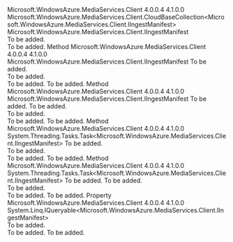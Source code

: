 <Type Name="IngestManifestCollection" FullName="Microsoft.WindowsAzure.MediaServices.Client.IngestManifestCollection">
  <TypeSignature Language="C#" Value="public class IngestManifestCollection : Microsoft.WindowsAzure.MediaServices.Client.CloudBaseCollection&lt;Microsoft.WindowsAzure.MediaServices.Client.IIngestManifest&gt;" />
  <TypeSignature Language="ILAsm" Value=".class public auto ansi beforefieldinit IngestManifestCollection extends Microsoft.WindowsAzure.MediaServices.Client.CloudBaseCollection`1&lt;class Microsoft.WindowsAzure.MediaServices.Client.IIngestManifest&gt;" />
  <TypeSignature Language="DocId" Value="T:Microsoft.WindowsAzure.MediaServices.Client.IngestManifestCollection" />
  <TypeSignature Language="VB.NET" Value="Public Class IngestManifestCollection&#xA;Inherits CloudBaseCollection(Of IIngestManifest)" />
  <TypeSignature Language="F#" Value="type IngestManifestCollection = class&#xA;    inherit CloudBaseCollection&lt;IIngestManifest&gt;" />
  <AssemblyInfo>
    <AssemblyName>Microsoft.WindowsAzure.MediaServices.Client</AssemblyName>
    <AssemblyVersion>4.0.0.4</AssemblyVersion>
    <AssemblyVersion>4.1.0.0</AssemblyVersion>
  </AssemblyInfo>
  <Base>
    <BaseTypeName>Microsoft.WindowsAzure.MediaServices.Client.CloudBaseCollection&lt;Microsoft.WindowsAzure.MediaServices.Client.IIngestManifest&gt;</BaseTypeName>
    <BaseTypeArguments>
      <BaseTypeArgument TypeParamName="T">Microsoft.WindowsAzure.MediaServices.Client.IIngestManifest</BaseTypeArgument>
    </BaseTypeArguments>
  </Base>
  <Interfaces />
  <Docs>
    <summary>To be added.</summary>
    <remarks>To be added.</remarks>
  </Docs>
  <Members>
    <Member MemberName="Create">
      <MemberSignature Language="C#" Value="public Microsoft.WindowsAzure.MediaServices.Client.IIngestManifest Create (string name);" />
      <MemberSignature Language="ILAsm" Value=".method public hidebysig instance class Microsoft.WindowsAzure.MediaServices.Client.IIngestManifest Create(string name) cil managed" />
      <MemberSignature Language="DocId" Value="M:Microsoft.WindowsAzure.MediaServices.Client.IngestManifestCollection.Create(System.String)" />
      <MemberSignature Language="VB.NET" Value="Public Function Create (name As String) As IIngestManifest" />
      <MemberSignature Language="F#" Value="member this.Create : string -&gt; Microsoft.WindowsAzure.MediaServices.Client.IIngestManifest" Usage="ingestManifestCollection.Create name" />
      <MemberType>Method</MemberType>
      <AssemblyInfo>
        <AssemblyName>Microsoft.WindowsAzure.MediaServices.Client</AssemblyName>
        <AssemblyVersion>4.0.0.4</AssemblyVersion>
        <AssemblyVersion>4.1.0.0</AssemblyVersion>
      </AssemblyInfo>
      <ReturnValue>
        <ReturnType>Microsoft.WindowsAzure.MediaServices.Client.IIngestManifest</ReturnType>
      </ReturnValue>
      <Parameters>
        <Parameter Name="name" Type="System.String" />
      </Parameters>
      <Docs>
        <param name="name">To be added.</param>
        <summary>To be added.</summary>
        <returns>To be added.</returns>
        <remarks>To be added.</remarks>
      </Docs>
    </Member>
    <Member MemberName="Create">
      <MemberSignature Language="C#" Value="public Microsoft.WindowsAzure.MediaServices.Client.IIngestManifest Create (string manifestName, string storageAccountName);" />
      <MemberSignature Language="ILAsm" Value=".method public hidebysig instance class Microsoft.WindowsAzure.MediaServices.Client.IIngestManifest Create(string manifestName, string storageAccountName) cil managed" />
      <MemberSignature Language="DocId" Value="M:Microsoft.WindowsAzure.MediaServices.Client.IngestManifestCollection.Create(System.String,System.String)" />
      <MemberSignature Language="VB.NET" Value="Public Function Create (manifestName As String, storageAccountName As String) As IIngestManifest" />
      <MemberSignature Language="F#" Value="member this.Create : string * string -&gt; Microsoft.WindowsAzure.MediaServices.Client.IIngestManifest" Usage="ingestManifestCollection.Create (manifestName, storageAccountName)" />
      <MemberType>Method</MemberType>
      <AssemblyInfo>
        <AssemblyName>Microsoft.WindowsAzure.MediaServices.Client</AssemblyName>
        <AssemblyVersion>4.0.0.4</AssemblyVersion>
        <AssemblyVersion>4.1.0.0</AssemblyVersion>
      </AssemblyInfo>
      <ReturnValue>
        <ReturnType>Microsoft.WindowsAzure.MediaServices.Client.IIngestManifest</ReturnType>
      </ReturnValue>
      <Parameters>
        <Parameter Name="manifestName" Type="System.String" />
        <Parameter Name="storageAccountName" Type="System.String" />
      </Parameters>
      <Docs>
        <param name="manifestName">To be added.</param>
        <param name="storageAccountName">To be added.</param>
        <summary>To be added.</summary>
        <returns>To be added.</returns>
        <remarks>To be added.</remarks>
      </Docs>
    </Member>
    <Member MemberName="CreateAsync">
      <MemberSignature Language="C#" Value="public System.Threading.Tasks.Task&lt;Microsoft.WindowsAzure.MediaServices.Client.IIngestManifest&gt; CreateAsync (string name);" />
      <MemberSignature Language="ILAsm" Value=".method public hidebysig instance class System.Threading.Tasks.Task`1&lt;class Microsoft.WindowsAzure.MediaServices.Client.IIngestManifest&gt; CreateAsync(string name) cil managed" />
      <MemberSignature Language="DocId" Value="M:Microsoft.WindowsAzure.MediaServices.Client.IngestManifestCollection.CreateAsync(System.String)" />
      <MemberSignature Language="VB.NET" Value="Public Function CreateAsync (name As String) As Task(Of IIngestManifest)" />
      <MemberSignature Language="F#" Value="member this.CreateAsync : string -&gt; System.Threading.Tasks.Task&lt;Microsoft.WindowsAzure.MediaServices.Client.IIngestManifest&gt;" Usage="ingestManifestCollection.CreateAsync name" />
      <MemberType>Method</MemberType>
      <AssemblyInfo>
        <AssemblyName>Microsoft.WindowsAzure.MediaServices.Client</AssemblyName>
        <AssemblyVersion>4.0.0.4</AssemblyVersion>
        <AssemblyVersion>4.1.0.0</AssemblyVersion>
      </AssemblyInfo>
      <ReturnValue>
        <ReturnType>System.Threading.Tasks.Task&lt;Microsoft.WindowsAzure.MediaServices.Client.IIngestManifest&gt;</ReturnType>
      </ReturnValue>
      <Parameters>
        <Parameter Name="name" Type="System.String" />
      </Parameters>
      <Docs>
        <param name="name">To be added.</param>
        <summary>To be added.</summary>
        <returns>To be added.</returns>
        <remarks>To be added.</remarks>
      </Docs>
    </Member>
    <Member MemberName="CreateAsync">
      <MemberSignature Language="C#" Value="public System.Threading.Tasks.Task&lt;Microsoft.WindowsAzure.MediaServices.Client.IIngestManifest&gt; CreateAsync (string name, string storageAccountName);" />
      <MemberSignature Language="ILAsm" Value=".method public hidebysig instance class System.Threading.Tasks.Task`1&lt;class Microsoft.WindowsAzure.MediaServices.Client.IIngestManifest&gt; CreateAsync(string name, string storageAccountName) cil managed" />
      <MemberSignature Language="DocId" Value="M:Microsoft.WindowsAzure.MediaServices.Client.IngestManifestCollection.CreateAsync(System.String,System.String)" />
      <MemberSignature Language="VB.NET" Value="Public Function CreateAsync (name As String, storageAccountName As String) As Task(Of IIngestManifest)" />
      <MemberSignature Language="F#" Value="member this.CreateAsync : string * string -&gt; System.Threading.Tasks.Task&lt;Microsoft.WindowsAzure.MediaServices.Client.IIngestManifest&gt;" Usage="ingestManifestCollection.CreateAsync (name, storageAccountName)" />
      <MemberType>Method</MemberType>
      <AssemblyInfo>
        <AssemblyName>Microsoft.WindowsAzure.MediaServices.Client</AssemblyName>
        <AssemblyVersion>4.0.0.4</AssemblyVersion>
        <AssemblyVersion>4.1.0.0</AssemblyVersion>
      </AssemblyInfo>
      <ReturnValue>
        <ReturnType>System.Threading.Tasks.Task&lt;Microsoft.WindowsAzure.MediaServices.Client.IIngestManifest&gt;</ReturnType>
      </ReturnValue>
      <Parameters>
        <Parameter Name="name" Type="System.String" />
        <Parameter Name="storageAccountName" Type="System.String" />
      </Parameters>
      <Docs>
        <param name="name">To be added.</param>
        <param name="storageAccountName">To be added.</param>
        <summary>To be added.</summary>
        <returns>To be added.</returns>
        <remarks>To be added.</remarks>
      </Docs>
    </Member>
    <Member MemberName="Queryable">
      <MemberSignature Language="C#" Value="protected override System.Linq.IQueryable&lt;Microsoft.WindowsAzure.MediaServices.Client.IIngestManifest&gt; Queryable { get; set; }" />
      <MemberSignature Language="ILAsm" Value=".property instance class System.Linq.IQueryable`1&lt;class Microsoft.WindowsAzure.MediaServices.Client.IIngestManifest&gt; Queryable" />
      <MemberSignature Language="DocId" Value="P:Microsoft.WindowsAzure.MediaServices.Client.IngestManifestCollection.Queryable" />
      <MemberSignature Language="VB.NET" Value="Protected Overrides Property Queryable As IQueryable(Of IIngestManifest)" />
      <MemberSignature Language="F#" Value="member this.Queryable : System.Linq.IQueryable&lt;Microsoft.WindowsAzure.MediaServices.Client.IIngestManifest&gt; with get, set" Usage="Microsoft.WindowsAzure.MediaServices.Client.IngestManifestCollection.Queryable" />
      <MemberType>Property</MemberType>
      <AssemblyInfo>
        <AssemblyName>Microsoft.WindowsAzure.MediaServices.Client</AssemblyName>
        <AssemblyVersion>4.0.0.4</AssemblyVersion>
        <AssemblyVersion>4.1.0.0</AssemblyVersion>
      </AssemblyInfo>
      <ReturnValue>
        <ReturnType>System.Linq.IQueryable&lt;Microsoft.WindowsAzure.MediaServices.Client.IIngestManifest&gt;</ReturnType>
      </ReturnValue>
      <Docs>
        <summary>To be added.</summary>
        <value>To be added.</value>
        <remarks>To be added.</remarks>
      </Docs>
    </Member>
  </Members>
</Type>
